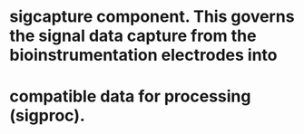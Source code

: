 # sigcapture component. This governs the signal data capture from the bioinstrumentation electrodes into 
# compatible data for processing (sigproc).

